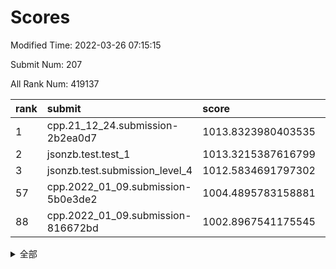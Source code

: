 # Scores

Modified Time: 2022-03-26 07:15:15

Submit Num: 207

All Rank Num: 419137

| rank |               submit               |       score        |       sigma        | pk_num |
| :--- | :--------------------------------- | :----------------- | :----------------- | :----- |
| 1    | cpp.21_12_24.submission-2b2ea0d7   | 1013.8323980403535 | 0.8169344816416474 | 8101   |
| 2    | jsonzb.test.test_1                 | 1013.3215387616799 | 0.8428593426655655 | 8108   |
| 3    | jsonzb.test.submission_level_4     | 1012.5834691797302 | 0.7974357677757093 | 8096   |
| 57   | cpp.2022_01_09.submission-5b0e3de2 | 1004.4895783158881 | 0.7144381057933943 | 8102   |
| 88   | cpp.2022_01_09.submission-816672bd | 1002.8967541175545 | 0.7194733348045536 | 8098   |


<details>
<summary>全部</summary>

| rank |                 submit                 |       score        |       sigma        | pk_num |
| :--- | :------------------------------------- | :----------------- | :----------------- | :----- |
| 1    | cpp.21_12_24.submission-2b2ea0d7       | 1013.8323980403535 | 0.8169344816416474 | 8101   |
| 2    | jsonzb.test.test_1                     | 1013.3215387616799 | 0.8428593426655655 | 8108   |
| 3    | jsonzb.test.submission_level_4         | 1012.5834691797302 | 0.7974357677757093 | 8096   |
| 4    | gobigger.level_3.submission_level_3_25 | 1012.4062438171998 | 0.7940932783626563 | 8103   |
| 5    | gobigger.level_3.submission_level_3_8  | 1011.5571040559381 | 0.7830646707477626 | 8098   |
| 6    | gobigger.level_3.submission_level_3_11 | 1011.4497023094971 | 0.7742906789467839 | 8104   |
| 7    | gobigger.level_3.submission_level_3_27 | 1011.2268549988884 | 0.7652050010183917 | 8102   |
| 8    | gobigger.level_3.submission_level_3_32 | 1011.0266269650987 | 0.7757876755532642 | 8098   |
| 9    | gobigger.level_3.submission_level_3_3  | 1010.9036882980575 | 0.7741694923295689 | 8099   |
| 10   | gobigger.level_3.submission_level_3_38 | 1010.8535504187813 | 0.783140196888225  | 8105   |
| 11   | gobigger.level_3.submission_level_3_26 | 1010.6810880459631 | 0.7777955756956328 | 8095   |
| 12   | gobigger.level_3.submission_level_3_48 | 1010.6366451019906 | 0.7647672630375774 | 8104   |
| 13   | gobigger.level_3.submission_level_3_30 | 1010.6083781332535 | 0.8038004216642727 | 8102   |
| 14   | gobigger.level_3.submission_level_3_19 | 1010.560538164289  | 0.771277393745819  | 8099   |
| 15   | gobigger.level_3.submission_level_3_14 | 1010.549795370671  | 0.7890346999184304 | 8098   |
| 16   | gobigger.level_3.submission_level_3_43 | 1010.5177532086279 | 0.7588933923570371 | 8098   |
| 17   | gobigger.level_3.submission_level_3_7  | 1010.4774896498203 | 0.7631834820765769 | 8100   |
| 18   | gobigger.level_3.submission_level_3_1  | 1010.4294919403618 | 0.7739588945860456 | 8101   |
| 19   | gobigger.level_3.submission_level_3_45 | 1010.4148851267875 | 0.7587676542973185 | 8097   |
| 20   | gobigger.level_3.submission_level_3_16 | 1010.2675710856679 | 0.7538621017817898 | 8094   |
| 21   | gobigger.level_3.submission_level_3_15 | 1010.2664839691258 | 0.7599386001555187 | 8099   |
| 22   | gobigger.level_3.submission_level_3_18 | 1010.1610487760876 | 0.7761065929314268 | 8098   |
| 23   | gobigger.level_3.submission_level_3_42 | 1010.1559718074012 | 0.7794685897237795 | 8101   |
| 24   | gobigger.level_3.submission_level_3_36 | 1010.134835344503  | 0.7492063949234072 | 8103   |
| 25   | gobigger.level_3.submission_level_3_12 | 1010.1087059787784 | 0.7794154565849634 | 8095   |
| 26   | gobigger.level_3.submission_level_3_22 | 1010.0848412800002 | 0.7637682597800216 | 8100   |
| 27   | gobigger.level_3.submission_level_3_44 | 1009.9977052320695 | 0.7627979818558674 | 8099   |
| 28   | gobigger.level_3.submission_level_3_31 | 1009.9310513145283 | 0.7430647279688386 | 8101   |
| 29   | gobigger.level_3.submission_level_3_24 | 1009.9198149269301 | 0.7610326264085866 | 8098   |
| 30   | gobigger.level_3.submission_level_3_29 | 1009.8908584244888 | 0.7796016806641047 | 8102   |
| 31   | gobigger.level_3.submission_level_3_20 | 1009.8871360920376 | 0.7513430441169593 | 8092   |
| 32   | gobigger.level_3.submission_level_3_49 | 1009.8854514305211 | 0.7370560919941952 | 8099   |
| 33   | gobigger.level_3.submission_level_3_40 | 1009.852662044422  | 0.7301457017588913 | 8099   |
| 34   | gobigger.level_3.submission_level_3_13 | 1009.820093462906  | 0.7729941514310457 | 8104   |
| 35   | gobigger.level_3.submission_level_3_4  | 1009.796374022666  | 0.7592061875012036 | 8099   |
| 36   | gobigger.level_3.submission_level_3_2  | 1009.7587190928401 | 0.7610351822122428 | 8099   |
| 37   | gobigger.level_3.submission_level_3_47 | 1009.7322002371639 | 0.7574654597379885 | 8098   |
| 38   | gobigger.level_3.submission_level_3_41 | 1009.6317317851316 | 0.7497462422893063 | 8097   |
| 39   | gobigger.level_3.submission_level_3_33 | 1009.5874553748336 | 0.7434675476689446 | 8106   |
| 40   | gobigger.level_3.submission_level_3_28 | 1009.5239242189716 | 0.7542193250411235 | 8099   |
| 41   | gobigger.level_3.submission_level_3_46 | 1009.4493291570777 | 0.7341925314918801 | 8099   |
| 42   | gobigger.level_3.submission_level_3_0  | 1009.4192119351388 | 0.7266803587455437 | 8098   |
| 43   | gobigger.level_3.submission_level_3_9  | 1009.3777048618966 | 0.7627005152396963 | 8097   |
| 44   | gobigger.level_3.submission_level_3_17 | 1009.3730091984468 | 0.74353793840359   | 8101   |
| 45   | gobigger.level_3.submission_level_3_39 | 1009.3351238420263 | 0.7431055307945682 | 8102   |
| 46   | gobigger.level_3.submission_level_3_6  | 1009.1975985619455 | 0.7460188543881029 | 8097   |
| 47   | gobigger.level_3.submission_level_3_10 | 1009.1633974209648 | 0.7461310198018583 | 8098   |
| 48   | gobigger.level_3.submission_level_3_34 | 1008.9650982659301 | 0.7485423900032825 | 8099   |
| 49   | gobigger.level_3.submission_level_3_23 | 1008.9624285948439 | 0.7416207590267339 | 8100   |
| 50   | gobigger.level_3.submission_level_3_37 | 1008.8422240158903 | 0.7498093893728921 | 8106   |
| 51   | gobigger.level_3.submission_level_3_35 | 1008.8093485848129 | 0.7430227443052777 | 8105   |
| 52   | gobigger.level_3.submission_level_3_5  | 1008.4373111111138 | 0.742510011383671  | 8102   |
| 53   | gobigger.level_3.submission_level_3_21 | 1008.394123131535  | 0.737379976583337  | 8102   |
| 54   | gobigger.level_1.submission_level_1_34 | 1005.3018802785075 | 0.7204031716789298 | 8096   |
| 55   | gobigger.level_1.submission_level_1_26 | 1004.784017435461  | 0.727541829052394  | 8098   |
| 56   | gobigger.level_1.submission_level_1_13 | 1004.7229700539586 | 0.7220118481003711 | 8101   |
| 57   | cpp.2022_01_09.submission-5b0e3de2     | 1004.4895783158881 | 0.7144381057933943 | 8102   |
| 58   | gobigger.level_1.submission_level_1_16 | 1004.4157148131258 | 0.7203983344678961 | 8101   |
| 59   | gobigger.level_1.submission_level_1_7  | 1004.1932782155551 | 0.7342446670723708 | 8100   |
| 60   | gobigger.level_1.submission_level_1_4  | 1004.1146497762829 | 0.7074273035526817 | 8092   |
| 61   | gobigger.level_1.submission_level_1_18 | 1004.0702601994901 | 0.7142866814799813 | 8098   |
| 62   | gobigger.level_1.submission_level_1_37 | 1004.0520639721544 | 0.7191495892764664 | 8099   |
| 63   | gobigger.level_1.submission_level_1_15 | 1004.0485336740068 | 0.7362338857441385 | 8099   |
| 64   | gobigger.level_1.submission_level_1_14 | 1004.0188636277163 | 0.7158600199564029 | 8102   |
| 65   | gobigger.level_1.submission_level_1_27 | 1003.9531411708896 | 0.7115643023799793 | 8099   |
| 66   | gobigger.level_1.submission_level_1_3  | 1003.7786252373922 | 0.7130894778865589 | 8101   |
| 67   | gobigger.level_1.submission_level_1_1  | 1003.7597683462799 | 0.7157606994148258 | 8094   |
| 68   | gobigger.level_1.submission_level_1_33 | 1003.7384784492948 | 0.7206775863401852 | 8096   |
| 69   | gobigger.level_1.submission_level_1_2  | 1003.7340417322381 | 0.7204404801162972 | 8103   |
| 70   | gobigger.level_1.submission_level_1_29 | 1003.7304629152578 | 0.7209679484465179 | 8093   |
| 71   | gobigger.level_1.submission_level_1_42 | 1003.7040183836694 | 0.7150233270933986 | 8096   |
| 72   | gobigger.level_1.submission_level_1_20 | 1003.6456970224917 | 0.7238762733190334 | 8097   |
| 73   | gobigger.level_1.submission_level_1_5  | 1003.5888453153187 | 0.7266392022503853 | 8096   |
| 74   | gobigger.level_1.submission_level_1_30 | 1003.5766535731864 | 0.7318517217139512 | 8097   |
| 75   | gobigger.level_1.submission_level_1_39 | 1003.4704567821562 | 0.7077022896025531 | 8105   |
| 76   | gobigger.level_1.submission_level_1_25 | 1003.4253910997464 | 0.7076948150547203 | 8099   |
| 77   | gobigger.level_1.submission_level_1_17 | 1003.344615207345  | 0.714076853038058  | 8102   |
| 78   | gobigger.level_1.submission_level_1_6  | 1003.2969407605528 | 0.7140200120039453 | 8102   |
| 79   | gobigger.level_1.submission_level_1_48 | 1003.2375933612466 | 0.7120215037355035 | 8099   |
| 80   | gobigger.level_1.submission_level_1_36 | 1003.1748798009974 | 0.719955662633528  | 8099   |
| 81   | gobigger.level_1.submission_level_1_8  | 1003.1545971586119 | 0.7151259762905245 | 8101   |
| 82   | gobigger.level_1.submission_level_1_9  | 1003.1338097738949 | 0.7236514794814362 | 8097   |
| 83   | gobigger.level_1.submission_level_1_44 | 1003.0577313354148 | 0.7241739521198998 | 8092   |
| 84   | gobigger.level_1.submission_level_1_19 | 1003.0508315515079 | 0.717185614186036  | 8098   |
| 85   | gobigger.level_1.submission_level_1_46 | 1002.9977268120589 | 0.7087589320335544 | 8095   |
| 86   | gobigger.level_1.submission_level_1_24 | 1002.9499193584664 | 0.7146213493711955 | 8102   |
| 87   | gobigger.level_1.submission_level_1_41 | 1002.9105603679767 | 0.7098034295587036 | 8101   |
| 88   | cpp.2022_01_09.submission-816672bd     | 1002.8967541175545 | 0.7194733348045536 | 8098   |
| 89   | gobigger.level_1.submission_level_1_49 | 1002.8610656313335 | 0.7141391479931298 | 8101   |
| 90   | gobigger.level_1.submission_level_1_28 | 1002.831961675075  | 0.714562253112326  | 8092   |
| 91   | gobigger.level_1.submission_level_1_22 | 1002.7690808907884 | 0.7208250076874537 | 8099   |
| 92   | gobigger.level_1.submission_level_1_47 | 1002.7072380019041 | 0.7007876737172577 | 8097   |
| 93   | gobigger.level_1.submission_level_1_31 | 1002.6922848802033 | 0.7116677257093132 | 8096   |
| 94   | gobigger.level_1.submission_level_1_23 | 1002.6655946093063 | 0.7150877735731661 | 8102   |
| 95   | gobigger.level_1.submission_level_1_32 | 1002.6174907957295 | 0.7155425168082422 | 8101   |
| 96   | gobigger.level_1.submission_level_1_38 | 1002.6077407677305 | 0.7123663099670317 | 8101   |
| 97   | gobigger.level_1.submission_level_1_43 | 1002.5838571792142 | 0.7086508126792479 | 8101   |
| 98   | gobigger.level_1.submission_level_1_21 | 1002.4516441036047 | 0.7219693410268536 | 8104   |
| 99   | gobigger.level_1.submission_level_1_35 | 1002.4026131944753 | 0.7196772821942781 | 8098   |
| 100  | gobigger.level_1.submission_level_1_10 | 1002.3214502218146 | 0.7008840883049202 | 8091   |
| 101  | gobigger.level_1.submission_level_1_45 | 1002.2967516877873 | 0.7124562736768891 | 8103   |
| 102  | gobigger.level_1.submission_level_1_11 | 1002.2697809559223 | 0.7201823604105285 | 8097   |
| 103  | gobigger.level_1.submission_level_1_40 | 1002.240869856159  | 0.7059853120360893 | 8102   |
| 104  | gobigger.level_1.submission_level_1_12 | 1002.0647257761069 | 0.7080857680157661 | 8103   |
| 105  | gobigger.level_1.submission_level_1_0  | 1001.9993863045188 | 0.7052185407576875 | 8100   |
| 106  | gobigger.random.submission_random_27   | 997.4465955904727  | 0.7004211143064746 | 8106   |
| 107  | gobigger.random.submission_random_36   | 997.3532137464256  | 0.7068924317973402 | 8101   |
| 108  | gobigger.random.submission_random_1    | 996.9792094012705  | 0.7021187142746952 | 8099   |
| 109  | gobigger.random.submission_random_18   | 996.6748718977847  | 0.7078115935834687 | 8096   |
| 110  | gobigger.random.submission_random_47   | 996.5763689358042  | 0.7205928963392138 | 8098   |
| 111  | gobigger.random.submission_random_32   | 996.5326482389789  | 0.7103168129896743 | 8100   |
| 112  | gobigger.random.submission_random_25   | 996.4673761864607  | 0.7105469030335781 | 8098   |
| 113  | gobigger.random.submission_random_26   | 996.4082222011049  | 0.7213914140686843 | 8098   |
| 114  | gobigger.random.submission_random_44   | 996.3936343020318  | 0.709403411194971  | 8095   |
| 115  | gobigger.random.submission_random_24   | 996.3446364629142  | 0.7071868893932842 | 8101   |
| 116  | gobigger.random.submission_random_31   | 996.3314746192564  | 0.7091500210657486 | 8096   |
| 117  | gobigger.random.submission_random_10   | 996.3156338363445  | 0.7139821213732694 | 8096   |
| 118  | gobigger.random.submission_random_17   | 996.2775721534666  | 0.6985151349773177 | 8098   |
| 119  | gobigger.random.submission_random_41   | 996.2722447081032  | 0.7203513605341283 | 8101   |
| 120  | gobigger.random.submission_random_38   | 996.2597004178448  | 0.721331117390994  | 8101   |
| 121  | gobigger.random.submission_random_21   | 996.2589516786884  | 0.7098286020132978 | 8099   |
| 122  | gobigger.random.submission_random_0    | 996.2209512338195  | 0.7075459549401855 | 8103   |
| 123  | gobigger.random.submission_random_9    | 996.1862966966794  | 0.7099860617035665 | 8093   |
| 124  | gobigger.random.submission_random_42   | 996.1641612458817  | 0.7080929207565865 | 8095   |
| 125  | gobigger.random.submission_random_2    | 996.0433017959506  | 0.7166581716062607 | 8097   |
| 126  | gobigger.random.submission_random_6    | 996.0422431621713  | 0.709095748388913  | 8096   |
| 127  | gobigger.random.submission_random_33   | 995.9737156359838  | 0.7112296999937859 | 8104   |
| 128  | gobigger.random.submission_random_5    | 995.9497947788393  | 0.7131437168817862 | 8099   |
| 129  | gobigger.random.submission_random_30   | 995.9046115934691  | 0.7180452495921382 | 8099   |
| 130  | gobigger.random.submission_random_13   | 995.8991963842064  | 0.7186190933105217 | 8100   |
| 131  | gobigger.random.submission_random_4    | 995.8973883521296  | 0.6970405370942117 | 8096   |
| 132  | gobigger.random.submission_random_7    | 995.8745476655006  | 0.7214059239941066 | 8099   |
| 133  | gobigger.random.submission_random_22   | 995.8704115829861  | 0.7033069039613099 | 8096   |
| 134  | gobigger.random.submission_random_29   | 995.8486130982124  | 0.7075609137814253 | 8093   |
| 135  | gobigger.random.submission_random_49   | 995.8318065042566  | 0.7131915240214303 | 8102   |
| 136  | gobigger.random.submission_random_46   | 995.8193176217297  | 0.709521335611898  | 8101   |
| 137  | gobigger.random.submission_random_28   | 995.8087621429412  | 0.7071310664826086 | 8109   |
| 138  | gobigger.random.submission_random_11   | 995.7164901275446  | 0.7119161750150349 | 8103   |
| 139  | gobigger.random.submission_random_15   | 995.684105596937   | 0.7253513135261519 | 8101   |
| 140  | gobigger.random.submission_random_43   | 995.669855794448   | 0.719309456548181  | 8097   |
| 141  | gobigger.random.submission_random_37   | 995.6253243131968  | 0.7072364358105631 | 8104   |
| 142  | gobigger.random.submission_random_48   | 995.5853558606092  | 0.7285400822215649 | 8097   |
| 143  | gobigger.random.submission_random_3    | 995.5082953184344  | 0.7076406468973185 | 8097   |
| 144  | gobigger.random.submission_random_23   | 995.4975875469759  | 0.7195395043086217 | 8099   |
| 145  | gobigger.random.submission_random_8    | 995.4628367442259  | 0.7213495215419201 | 8094   |
| 146  | gobigger.random.submission_random_20   | 995.3971300903742  | 0.710338936919539  | 8098   |
| 147  | gobigger.random.submission_random_16   | 995.3947233155435  | 0.7122536337863387 | 8103   |
| 148  | gobigger.random.submission_random_14   | 995.2672161140367  | 0.7205294845752247 | 8098   |
| 149  | gobigger.random.submission_random_19   | 994.9473323771834  | 0.7058768122787965 | 8104   |
| 150  | gobigger.random.submission_random_12   | 994.8404581839644  | 0.7303738018673703 | 8100   |
| 151  | gobigger.random.submission_random_35   | 994.8226798271368  | 0.7176105306471622 | 8092   |
| 152  | gobigger.random.submission_random_34   | 994.7389055146768  | 0.7148559417459065 | 8102   |
| 153  | gobigger.random.submission_random_45   | 994.724729839297   | 0.7185157071302843 | 8101   |
| 154  | gobigger.random.submission_random_40   | 994.2904500647873  | 0.7259310865310176 | 8096   |
| 155  | gobigger.random.submission_random_39   | 994.2464081424915  | 0.7133980317422698 | 8098   |
| 156  | gobigger.level_2.submission_level_2_20 | 994.2176629270853  | 0.7323647085243838 | 8096   |
| 157  | gobigger.level_2.submission_level_2_38 | 993.9628875131143  | 0.7256128695454062 | 8100   |
| 158  | gobigger.level_2.submission_level_2_36 | 993.9366405135717  | 0.7378997762364352 | 8096   |
| 159  | gobigger.level_2.submission_level_2_21 | 993.8197248207599  | 0.7255831806173129 | 8097   |
| 160  | gobigger.level_2.submission_level_2_43 | 993.6332099926931  | 0.737078171820777  | 8102   |
| 161  | gobigger.level_2.submission_level_2_18 | 993.5503227981862  | 0.7354512426596918 | 8097   |
| 162  | gobigger.level_2.submission_level_2_37 | 993.4680532730607  | 0.7350983806798604 | 8100   |
| 163  | gobigger.level_2.submission_level_2_46 | 993.2591147130208  | 0.7287582583443224 | 8091   |
| 164  | gobigger.level_2.submission_level_2_23 | 993.1858052661535  | 0.7421146570332998 | 8103   |
| 165  | gobigger.level_2.submission_level_2_15 | 993.1194367134443  | 0.733617838528817  | 8096   |
| 166  | gobigger.level_2.submission_level_2_40 | 993.0986199869535  | 0.7294132288471823 | 8099   |
| 167  | gobigger.level_2.submission_level_2_2  | 992.9570697816789  | 0.7272666123103526 | 8096   |
| 168  | gobigger.level_2.submission_level_2_6  | 992.9309426756673  | 0.7360733165536106 | 8099   |
| 169  | gobigger.level_2.submission_level_2_10 | 992.9130996974603  | 0.7491154497760174 | 8094   |
| 170  | gobigger.level_2.submission_level_2_5  | 992.8620638429045  | 0.7371851665456489 | 8096   |
| 171  | gobigger.level_2.submission_level_2_45 | 992.7681280659508  | 0.72411574339763   | 8101   |
| 172  | gobigger.level_2.submission_level_2_13 | 992.6825632075597  | 0.7534117321726972 | 8104   |
| 173  | gobigger.level_2.submission_level_2_1  | 992.6615772204296  | 0.7356741352286309 | 8101   |
| 174  | gobigger.level_2.submission_level_2_7  | 992.5621721548656  | 0.741995427735732  | 8102   |
| 175  | gobigger.level_2.submission_level_2_47 | 992.5508389259647  | 0.7407206547937614 | 8108   |
| 176  | gobigger.level_2.submission_level_2_42 | 992.5364196547832  | 0.7561909088601964 | 8096   |
| 177  | gobigger.level_2.submission_level_2_17 | 992.4700314607489  | 0.7427381817382639 | 8103   |
| 178  | gobigger.level_2.submission_level_2_12 | 992.4241866436304  | 0.7667926612218455 | 8099   |
| 179  | gobigger.level_2.submission_level_2_22 | 992.2981637321212  | 0.7392842378223469 | 8101   |
| 180  | gobigger.level_2.submission_level_2_27 | 992.2039926932275  | 0.7437394136972753 | 8100   |
| 181  | gobigger.level_2.submission_level_2_11 | 992.1818786463946  | 0.7352568081150085 | 8100   |
| 182  | gobigger.level_2.submission_level_2_31 | 992.1566820161103  | 0.7596108305733048 | 8101   |
| 183  | gobigger.level_2.submission_level_2_44 | 992.1227773979674  | 0.7621133734047196 | 8100   |
| 184  | gobigger.level_2.submission_level_2_4  | 991.9725265216957  | 0.757871287529419  | 8093   |
| 185  | gobigger.level_2.submission_level_2_19 | 991.9476765131384  | 0.7510874974005277 | 8099   |
| 186  | gobigger.level_2.submission_level_2_0  | 991.9423563364048  | 0.7508323227617805 | 8100   |
| 187  | gobigger.level_2.submission_level_2_39 | 991.8855160549906  | 0.7494885486587345 | 8099   |
| 188  | gobigger.level_2.submission_level_2_9  | 991.8736017121872  | 0.7501268821076594 | 8104   |
| 189  | gobigger.level_2.submission_level_2_28 | 991.8465527862392  | 0.7454789056388511 | 8102   |
| 190  | gobigger.level_2.submission_level_2_29 | 991.831422936036   | 0.7562869723416215 | 8107   |
| 191  | gobigger.level_2.submission_level_2_25 | 991.7053304820232  | 0.7566547867591368 | 8100   |
| 192  | gobigger.level_2.submission_level_2_49 | 991.6328447478202  | 0.7461842883358569 | 8100   |
| 193  | gobigger.level_2.submission_level_2_3  | 991.4642501815715  | 0.746192217409888  | 8099   |
| 194  | gobigger.level_2.submission_level_2_32 | 991.4354371854719  | 0.7577617912436565 | 8102   |
| 195  | gobigger.level_2.submission_level_2_34 | 991.3728006921828  | 0.7509460731719487 | 8094   |
| 196  | gobigger.level_2.submission_level_2_14 | 991.3568032227898  | 0.7542966806843259 | 8104   |
| 197  | gobigger.level_2.submission_level_2_24 | 991.3386781710954  | 0.7394065769780311 | 8102   |
| 198  | gobigger.level_2.submission_level_2_8  | 991.2753035309181  | 0.7453640892178722 | 8100   |
| 199  | gobigger.level_2.submission_level_2_16 | 991.2561745304813  | 0.7396325816246067 | 8100   |
| 200  | gobigger.level_2.submission_level_2_35 | 991.2273544971099  | 0.7609682793380323 | 8101   |
| 201  | gobigger.level_2.submission_level_2_26 | 991.2027475840624  | 0.7684047558252128 | 8101   |
| 202  | gobigger.level_2.submission_level_2_33 | 991.1763195988976  | 0.743083796124729  | 8100   |
| 203  | gobigger.level_2.submission_level_2_48 | 991.0373481290351  | 0.7520424668433823 | 8096   |
| 204  | gobigger.level_2.submission_level_2_41 | 990.8652255124689  | 0.7456611215235891 | 8097   |
| 205  | gobigger.level_2.submission_level_2_30 | 990.7747274629771  | 0.73967916804798   | 8101   |
| 206  | gobigger.none.submission_none_0        | 977.8065065516967  | 1.2606826305842562 | 8096   |
| 207  | gobigger.none.submission_none_1        | 974.9124164015122  | 1.5338373564219918 | 8093   |

</details>